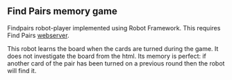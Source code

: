 ## Find Pairs memory game
Findpairs robot-player implemented using Robot Framework. This requires Find Pairs [webserver](https://github.com/git-vphakala/fp-py-server).

This robot learns the board when the cards are turned during the game. It does not investigate the board from the html.
Its memory is perfect: if another card of the pair has been turned on a previous round then the robot will find it.
